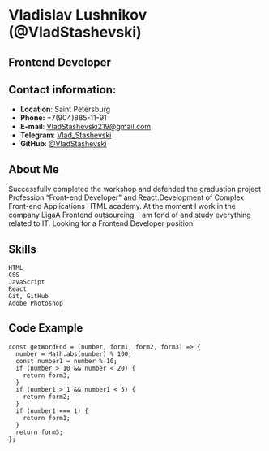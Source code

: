 # Vladislav Lushnikov (@VladStashevski)
## Frontend Developer

## Contact information:

- **Location**: Saint Petersburg
- **Phone:** +7(904)885-11-91
- **E-mail**: VladStashevski219@gmail.com
- **Telegram**: [Vlad_Stashevski](https://t.me/Vlad_Stashevski)
- **GitHub**: [@VladStashevski](https://github.com/VladStashevski)

## About Me
Successfully completed the workshop
and defended the graduation project Profession
“Front-end Developer" 
and React.Development of Complex Front-end Applications 
HTML academy.
At the moment I work in the company LigaA Frontend outsourcing.
I am fond of and study everything related to IT.
Looking for a Frontend Developer position.

## Skills

    HTML
    CSS
    JavaScript
    React
    Git, GitHub
    Adobe Photoshop

## Code Example

```
const getWordEnd = (number, form1, form2, form3) => {
  number = Math.abs(number) % 100;
  const number1 = number % 10;
  if (number > 10 && number < 20) {
    return form3;
  }
  if (number1 > 1 && number1 < 5) {
    return form2;
  }
  if (number1 === 1) {
    return form1;
  }
  return form3;
};

```